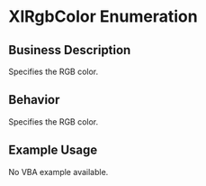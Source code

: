 # XlRgbColor Enumeration

## Business Description
Specifies the RGB color.

## Behavior
Specifies the RGB color.

## Example Usage
No VBA example available.